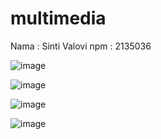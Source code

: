 # multimedia
Nama : Sinti Valovi
npm : 2135036

![image](https://user-images.githubusercontent.com/100107243/191434682-baa5858e-0327-4591-8c14-b10822f63bc5.png)

![image](https://user-images.githubusercontent.com/100107243/191434795-c0a74d3c-48b2-4807-b64d-674e0aa5aebf.png)

![image](https://user-images.githubusercontent.com/100107243/191434921-7d9fdfa9-fbcf-4809-8470-c6601fc908fa.png)

![image](https://user-images.githubusercontent.com/100107243/191435178-8f899805-9820-4fb0-9edf-8e938a6c8454.png)
